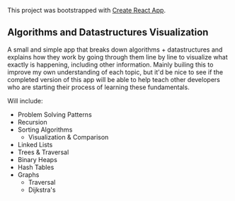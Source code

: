 This project was bootstrapped with [Create React App](https://github.com/facebook/create-react-app).

## Algorithms and Datastructures Visualization 

A small and simple app that breaks down algorithms + datastructures and explains how they work by going through them line by line to visualize what exactly is happening, including other information. Mainly builing this to improve my own understanding of each topic, but it'd be nice to see if the completed version of this app will be able to help teach other developers who are starting their process of learning these fundamentals.

Will include:
- Problem Solving Patterns
- Recursion
- Sorting Algorithms
  - Visualization & Comparison
- Linked Lists
- Trees & Traversal
- Binary Heaps
- Hash Tables
- Graphs
  - Traversal
  - Dijkstra's
